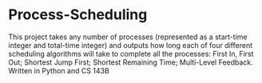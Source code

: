 # Process-Scheduling
This project takes any number of processes (represented as a start-time integer and total-time integer) and outputs how long each 
of four different scheduling algorithms will take to complete all the processes: First In, First Out; Shortest Jump First; Shortest 
Remaining Time; Multi-Level Feedback.
Written in Python and CS 143B
